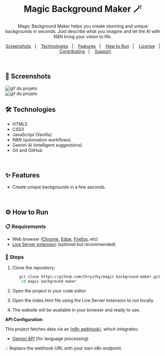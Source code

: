 <h1 align="center"> Magic Background Maker 🪄</h1>

<p align="center">
  Magic Background Maker helps you create stunning and unique backgrounds in seconds. Just describe what you imagine and let the AI with N8N bring your vision to life.
</p>

<p align="center">
  <a href="#-screenshots">Screenshots</a>&nbsp;&nbsp;&nbsp;|&nbsp;&nbsp;&nbsp;
  <a href="#-technologies">Technologies</a>&nbsp;&nbsp;&nbsp;|&nbsp;&nbsp;&nbsp;
  <a href="#-features">Features</a>&nbsp;&nbsp;&nbsp;|&nbsp;&nbsp;&nbsp;
  <a href="#-how-to-run">How to Run</a>&nbsp;&nbsp;&nbsp;|&nbsp;&nbsp;&nbsp;
  <a href="#-license">License</a>&nbsp;&nbsp;&nbsp;|&nbsp;&nbsp;&nbsp;
  <a href="#-contributing">Contributing</a>&nbsp;&nbsp;&nbsp;|&nbsp;&nbsp;&nbsp;
  <a href="#support">Support</a>
</p>

<br>

## 📸 Screenshots

<img src=".github/gif-do-projeto.gif" alt="gif do projeto">

<br>

<img src=".github/gif-do-projeto1.gif" alt="gif do projeto">

<br>

## 🛠 Technologies

- HTML5  
- CSS3  
- JavaScript (Vanilla)
- N8N (automation workflows)
- Gemini AI (intelligent suggestions)
- Git and GitHub

<br>

## ✨ Features

* Create unique backgrounds in a few seconds.

<br>

## ⚙ How to Run

### 📋 Requirements

- Web browser ([Chrome](https://www.google.com/chrome/), [Edge](https://www.microsoft.com/edge), [Firefox](https://www.mozilla.org/firefox/), etc)  
- [Live Server extension](https://marketplace.visualstudio.com/items?itemName=ritwickdey.LiveServer) (optional but recommended)

### 👣 Steps

1. Clone the repository:

   ```bash
      git clone https://github.com/Chrysthy/magic-background-maker.git
       cd magic background maker
   ```

2. Open the project in your code editor.

3. Open the index.html file using the Live Server extension to run locally.

4. The website will be available in your browser and ready to use.

**API Configuration**

This project fetches data via an ([n8n webhook](https://n8n.io/)), which integrates:  

- [Gemini API](https://platform.openai.com/docs/models/gemini) (for language processing)  

💡 Replace the webhook URL with your own n8n endpoint.

<br>

